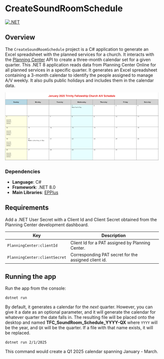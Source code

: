 # CreateSoundRoomSchedule

[![.NET](https://github.com/markjulmar/CreateSoundRoomSchedule/actions/workflows/dotnet.yml/badge.svg)](https://github.com/markjulmar/CreateSoundRoomSchedule/actions/workflows/dotnet.yml)

## Overview
The `CreateSoundRoomSchedule` project is a C# application to generate an Excel spreadsheet with the planned services for a church. It interacts with the [Planning Center](https://www.planningcenter.com/) API to create a three-month calendar set for a given quarter. This .NET 8 application reads data from Planning Center Online for all planned services in a specific quarter. It generates an Excel spreadsheet containing a 3-month calendar to identify the people assigned to manage A/V weekly. It also pulls public holidays and includes them in the calendar data.

![Sample calendar in Excel](./images/calendar-example.png)

### Dependencies
- **Language**: C#
- **Framework**: .NET 8.0
- **Main Libraries**: [EPPlus](https://www.epplussoftware.com/)

## Requirements
Add a .NET User Secret with a Client Id and Client Secret obtained from the Planning Center development dashboard.

| Key | Description |
|-----|-------------|
| `PlanningCenter:clientId` | Client Id for a PAT assigned by Planning Center. |
| `PlanningCenter:clientSecret` | Corresponding PAT secret for the assigned client id. |

## Running the app
Run the app from the console:

```console
dotnet run
```

By default, it generates a calendar for the _next_ quarter. However, you can give it a date as an optional parameter, and it will generate the calendar for whatever quarter the date falls in. The resulting file will be placed onto the desktop and named **TFC_SoundRoom_Schedule_YYYY-QX** where `YYYY` will be the year, and `QX` will be the quarter. If a file with that name exists, it will be replaced.

```console
dotnet run 2/1/2025
```

This command would create a Q1 2025 calendar spanning January - March.